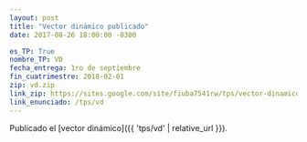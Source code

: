 ```yaml
---
layout: post
title: "Vector dinámico publicado"
date: 2017-08-26 18:00:00 -0300

es_TP: True
nombre_TP: VD
fecha_entrega: 1ro de septiembre
fin_cuatrimestre: 2018-02-01
zip: vd.zip
link_zip: https://sites.google.com/site/fiuba7541rw/tps/vector-dinamico/vd.zip?attredirects=0&d=1
link_enunciado: /tps/vd
---
```


Publicado el [vector dinámico]({{ 'tps/vd' | relative_url }}).
